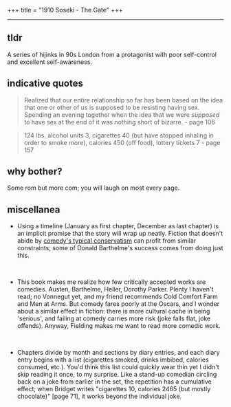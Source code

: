 +++
title = "1910 Soseki - The Gate"
+++

---

## tldr

A series of hijinks in 90s London from a protagonist with poor self-control and excellent self-awareness.

## indicative quotes

> Realized that our entire relationship so far has been based on the idea that one or other of us is supposed to be resisting having sex. Spending an evening together when the idea that we were _supposed_ to have sex at the end of it was nothing short of bizarre. - page 106

> 124 lbs. alcohol units 3, cigarettes 40 (but have stopped inhaling in order to smoke more), calories 450 (off food), lottery tickets 7 - page 157

## why bother?

Some rom but more com; you will laugh on most every page.

## miscellanea

* Using a timeline (January as first chapter, December as last chapter) is an implicit promise that the story will wrap up neatly. Fiction that doesn't abide by [comedy's typical conservatism](https://www.zachvalenta.com/notes/1811-austen-sense-sensibility.html) can profit from similar constraints; some of Donald Barthelme's success comes from doing just this.
<br/>

* This book makes me realize how few critically accepted works are comedies. Austen, Barthelme, Heller, Dorothy Parker. Plenty I haven't read; no Vonnegut yet, and my friend recommends Cold Comfort Farm and Men at Arms. But comedy fares poorly at the Oscars, and I wonder about a similar effect in fiction: there is more cultural cache in being 'serious', and failing at comedy carries more risk (joke falls flat, joke offends). Anyway, Fielding makes me want to read more comedic work.
<br/>

* Chapters divide by month and sections by diary entries, and each diary entry begins with a list (cigarettes smoked, drinks imbibed, calories consumed, etc.). You'd think this list could quickly wear thin yet I didn't skip reading it once, to my surprise. Like a stand-up comedian circling back on a joke from earlier in the set, the repetition has a cumulative effect; when Bridget writes "cigarettes 10, calories 2465 (but mostly chocolate)" [page 71], it works beyond the individual joke.
